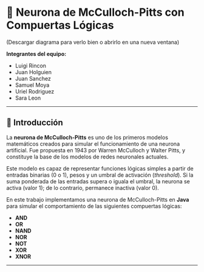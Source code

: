# 🧠 Neurona de McCulloch-Pitts con Compuertas Lógicas

(Descargar diagrama para verlo bien o abrirlo en una nueva ventana)


**Integrantes del equipo:**
- Luigi Rincon  
- Juan Holguien  
- Juan Sanchez  
- Samuel Moya  
- Uriel Rodriguez  
- Sara Leon  

---

## 📖 Introducción

La **neurona de McCulloch-Pitts** es uno de los primeros modelos matemáticos creados para simular el funcionamiento de una neurona artificial. Fue propuesta en 1943 por Warren McCulloch y Walter Pitts, y constituye la base de los modelos de redes neuronales actuales.

Este modelo es capaz de representar funciones lógicas simples a partir de entradas binarias (0 o 1), pesos y un umbral de activación (*threshold*). Si la suma ponderada de las entradas supera o iguala el umbral, la neurona se activa (valor 1); de lo contrario, permanece inactiva (valor 0).

En este trabajo implementamos una neurona de McCulloch-Pitts en **Java** para simular el comportamiento de las siguientes compuertas lógicas:

- **AND**  
- **OR**  
- **NAND**  
- **NOR**  
- **NOT**  
- **XOR**  
- **XNOR**

---
